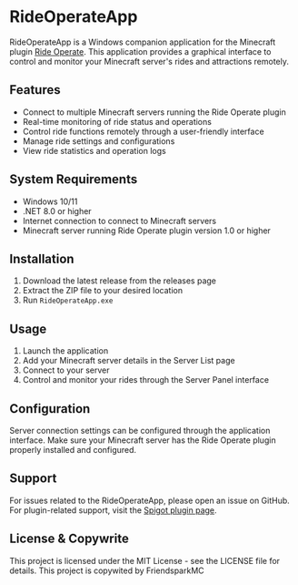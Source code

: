 # RideOperateApp

RideOperateApp is a Windows companion application for the Minecraft plugin [Ride Operate](https://www.spigotmc.org/resources/ride-operate.115637/). This application provides a graphical interface to control and monitor your Minecraft server's rides and attractions remotely.

## Features

- Connect to multiple Minecraft servers running the Ride Operate plugin
- Real-time monitoring of ride status and operations
- Control ride functions remotely through a user-friendly interface
- Manage ride settings and configurations
- View ride statistics and operation logs

## System Requirements

- Windows 10/11
- .NET 8.0 or higher
- Internet connection to connect to Minecraft servers
- Minecraft server running Ride Operate plugin version 1.0 or higher

## Installation

1. Download the latest release from the releases page
2. Extract the ZIP file to your desired location
3. Run `RideOperateApp.exe`

## Usage

1. Launch the application
2. Add your Minecraft server details in the Server List page
3. Connect to your server
4. Control and monitor your rides through the Server Panel interface

## Configuration

Server connection settings can be configured through the application interface. Make sure your Minecraft server has the Ride Operate plugin properly installed and configured.

## Support

For issues related to the RideOperateApp, please open an issue on GitHub. For plugin-related support, visit the [Spigot plugin page](https://www.spigotmc.org/resources/ride-operate.115637/).

## License & Copywrite

This project is licensed under the MIT License - see the LICENSE file for details.
This project is copywited by FriendsparkMC